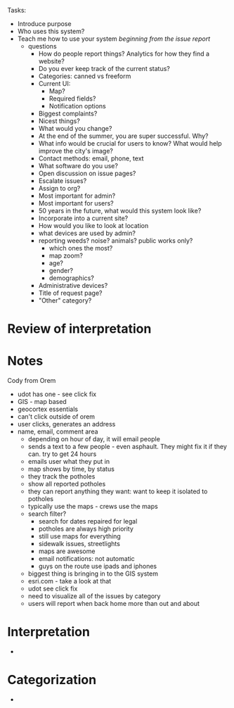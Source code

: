 Tasks:
- Introduce purpose
- Who uses this system?
- Teach me how to use your system *beginning from the issue report*
    + questions
        * How do people report things? Analytics for how they find a website?
        * Do you ever keep track of the current status?
        * Categories: canned vs freeform
        * Current UI:
            - Map?
            - Required fields?
            - Notification options
        * Biggest complaints?
        * Nicest things?
        * What would you change?
        * At the end of the summer, you are super successful. Why?
        * What info would be crucial for users to know? What would help improve the city's image?
        * Contact methods: email, phone, text
        * What software do you use?
        * Open discussion on issue pages?
        * Escalate issues?
        * Assign to org?
        * Most important for admin?
        * Most important for users?
        * 50 years in the future, what would this system look like?
        * Incorporate into a current site?
        * How would you like to look at location
        * what devices are used by admin?
        * reporting weeds? noise? animals? public works only?
            - which ones the most?
            - map zoom?
            - age?
            - gender?
            - demographics?
        * Administrative devices?
        * Title of request page?
        * "Other" category?

# Review of interpretation


# Notes
Cody from Orem
- udot has one - see click fix
- GIS - map based
- geocortex essentials
- can't click outside of orem
- user clicks, generates an address
- name, email, comment area
    + depending on hour of day, it will email people
    + sends a text to a few people - even asphault. They might fix it if they can. try to get 24 hours
    + emails user what they put in
    + map shows by time, by status
    + they track the potholes
    + show all reported potholes
    + they can report anything they want: want to keep it isolated to potholes
    + typically use the maps - crews use the maps
    + search filter?
        * search for dates repaired for legal 
        * potholes are always high priority
        * still use maps for everything
        * sidewalk issues, streetlights
        * maps are awesome
        * email notifications: not automatic
        * guys on the route use ipads and iphones
    + biggest thing is bringing in to the GIS system
    + esri.com - take a look at that
    + udot see click fix
    + need to visualize all of the issues by category
    + users will report when back home more than out and about

# Interpretation
-

# Categorization
-

